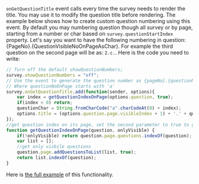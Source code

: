 `onGetQuestionTitle` event calls every time the survey needs to render the title. You may use it to modify the question title before rendering.
The example below shows how to create custom question numbering using this event.
By default you may numbering question though all survey or by page, starting from a number or char based on `survey.questionStartIndex` property.
Let's say you want to have the following numbering in question: {PageNo}.{QuestionVisibleNoOnPageAsChar}. For example the third question on the second page will be as: `2.c.`.
Here is the code you need to write:
```js
// Turn off the default showQuestionNumbers;
survey.showQuestionNumbers = "off";
// Use the event to generate the question number as {pageNo}.{questionNoOnPage}
// Where questionNoOnPage starts with 'a'
survey.onGetQuestionTitle.add(function(sender, options){
    var index = getQuestionIndexOnPage(options.question, true);
    if(index < 0) return;
    questionChar = String.fromCharCode("a".charCodeAt(0) + index);
    options.title = (options.question.page.visibleIndex + 1) + '.' + questionChar + ". " + options.title;
});
//get question index on its page, set the second parameter to true to get the index from visible questions only
function getQuestionIndexOnPage(question, onlyVisible) {
    if(!onlyVisible) return question.page.questions.indexOf(question);
    var list = [];
    //get only visbile questions
    question.page.addQuestionsToList(list, true);
    return list.indexOf(question);
}
```
Here is [the full example](https://plnkr.co/edit/ORVE7ZO5B3SzaBPW) of this functionality.
